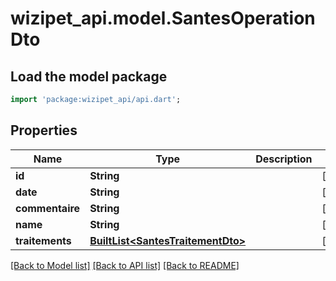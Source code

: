 # wizipet_api.model.SantesOperationDto

## Load the model package
```dart
import 'package:wizipet_api/api.dart';
```

## Properties
Name | Type | Description | Notes
------------ | ------------- | ------------- | -------------
**id** | **String** |  | [optional] 
**date** | **String** |  | [optional] 
**commentaire** | **String** |  | [optional] 
**name** | **String** |  | [optional] 
**traitements** | [**BuiltList&lt;SantesTraitementDto&gt;**](SantesTraitementDto.md) |  | [optional] 

[[Back to Model list]](../README.md#documentation-for-models) [[Back to API list]](../README.md#documentation-for-api-endpoints) [[Back to README]](../README.md)


